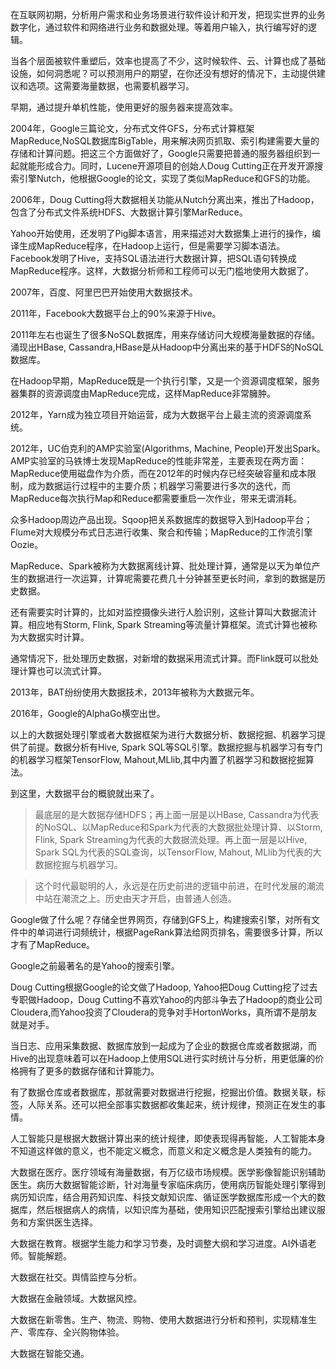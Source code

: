 


在互联网初期，分析用户需求和业务场景进行软件设计和开发，把现实世界的业务数字化，通过软件和网络进行业务和数据处理。等着用户输入，执行编写好的逻辑。

当各个层面被软件重塑后，效率也提高了不少，这时候软件、云、计算也成了基础设施，如何洞悉呢？可以预测用户的期望，在你还没有想好的情况下，主动提供建议和选项。这需要海量数据，也需要机器学习。

早期，通过提升单机性能，使用更好的服务器来提高效率。

2004年，Google三篇论文，分布式文件GFS，分布式计算框架MapReduce,NoSQL数据库BigTable，用来解决网页抓取、索引构建需要大量的存储和计算问题。把这三个方面做好了，Google只需要把普通的服务器组织到一起就能形成合力。同时，Lucene开源项目的创始人Doug Cutting正在开发开源搜索引擎Nutch，他根据Google的论文，实现了类似MapReduce和GFS的功能。

2006年，Doug Cutting将大数据相关功能从Nutch分离出来，推出了Hadoop，包含了分布式文件系统HDFS、大数据计算引擎MarReduce。

Yahoo开始使用，还发明了Pig脚本语言，用来描述对大数据集上进行的操作，编译生成MapReduce程序，在Hadoop上运行，但是需要学习脚本语法。Facebook发明了Hive，支持SQL语法进行大数据计算，把SQL语句转换成MapReduce程序。这样，大数据分析师和工程师可以无门槛地使用大数据了。

2007年，百度、阿里巴巴开始使用大数据技术。

2011年，Facebook大数据平台上的90%来源于Hive。

2011年左右也诞生了很多NoSQL数据库，用来存储访问大规模海量数据的存储。涌现出HBase, Cassandra,HBase是从Hadoop中分离出来的基于HDFS的NoSQL数据库。

在Hadoop早期，MapReduce既是一个执行引擎，又是一个资源调度框架，服务器集群的资源调度由MapReduce完成，这样MapReduce非常臃肿。

2012年，Yarn成为独立项目开始运营，成为大数据平台上最主流的资源调度系统。

2012年，UC伯克利的AMP实验室(Algorithms, Machine, People)开发出Spark。AMP实验室的马铁博士发现MapReduce的性能非常差，主要表现在两方面：MapReduce使用磁盘作为介质，而在2012年的时候内存已经突破容量和成本限制，成为数据运行过程中的主要介质；机器学习需要进行多次的迭代，而MapReduce每次执行Map和Reduce都需要重启一次作业，带来无谓消耗。

众多Hadoop周边产品出现。Sqoop把关系数据库的数据导入到Hadoop平台；Flume对大规模分布式日志进行收集、聚合和传输；MapReduce的工作流引擎Oozie。

MapReduce、Spark被称为大数据离线计算、批处理计算，通常是以天为单位产生的数据进行一次运算，计算呢需要花费几十分钟甚至更长时间，拿到的数据是历史数据。

还有需要实时计算的，比如对监控摄像头进行人脸识别，这些计算叫大数据流计算。相应地有Storm, Flink, Spark Streaming等流量计算框架。流式计算也被称为大数据实时计算。

通常情况下，批处理历史数据，对新增的数据采用流式计算。而Flink既可以批处理计算也可以流式计算。

2013年，BAT纷纷使用大数据技术，2013年被称为大数据元年。

2016年，Google的AlphaGo横空出世。

以上的大数据处理引擎或者大数据框架为进行大数据分析、数据挖掘、机器学习提供了前提。数据分析有Hive, Spark SQL等SQL引擎。数据挖掘与机器学习有专门的机器学习框架TensorFlow, Mahout,MLlib,其中内置了机器学习和数据挖掘算法。

到这里，大数据平台的概貌就出来了。

> 最底层的是大数据存储HDFS；再上面一层是以HBase, Cassandra为代表的NoSQL、以MapReduce和Spark为代表的大数据批处理计算、以Storm, Flink, Spark Streaming为代表的大数据流处理。再上面一层是以Hive, Spark SQL为代表的SQL查询，以TensorFlow, Mahout, MLlib为代表的大数据挖掘与机器学习。

> 这个时代最聪明的人，永远是在历史前进的逻辑中前进，在时代发展的潮流中站在潮流之上。历史由天才开启，由普通人创造。


Google做了什么呢？存储全世界网页，存储到GFS上，构建搜索引擎，对所有文件中的单词进行词频统计，根据PageRank算法给网页排名，需要很多计算，所以才有了MapReduce。

Google之前最著名的是Yahoo的搜索引擎。

Doug Cutting根据Google的论文做了Hadoop, Yahoo把Doug Cutting挖了过去专职做Hadoop，Doug Cutting不喜欢Yahoo的内部斗争去了Hadoop的商业公司Cloudera,而Yahoo投资了Cloudera的竞争对手HortonWorks，真所谓不是朋友就是对手。

当日志、应用采集数据、数据库放到一起成为了企业的数据仓库或者数据湖，而Hive的出现意味着可以在Hadoop上使用SQL进行实时统计与分析，用更低廉的价格拥有了更多的数据存储和计算能力。


有了数据仓库或者数据库，那就需要对数据进行挖掘，挖掘出价值。数据关联，标签，人际关系。还可以把全部事实数据都收集起来，统计规律，预测正在发生的事情。

人工智能只是根据大数据计算出来的统计规律，即使表现得再智能，人工智能本身不知道这样做的意义，也不能定义概念，而意义和定义概念是人类独有的能力。

大数据在医疗。医疗领域有海量数据，有万亿级市场规模。医学影像智能识别辅助医生。病历大数据智能诊断，针对海量专家临床病历，使用病历智能处理引擎得到病历知识库，结合用药知识库、科技文献知识库、循证医学数据库形成一个大的数据库，然后根据病人的病情，以知识库为基础，使用知识匹配搜索引擎给出建议服务和方案供医生选择。

大数据在教育。根据学生能力和学习节奏，及时调整大纲和学习进度。AI外语老师。智能解题。

大数据在社交。舆情监控与分析。

大数据在金融领域。大数据风控。

大数据在新零售。生产、物流、购物、使用大数据进行分析和预判，实现精准生产、零库存、全兴购物体验。

大数据在智能交通。
